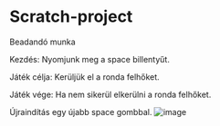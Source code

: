 # Scratch-project
Beadandó munka

Kezdés:
Nyomjunk meg a space billentyűt.

Játék célja:
Kerüljük el a ronda felhőket.

Játék vége:
Ha nem sikerül elkerülni a ronda felhőket.

Újraindítás egy újabb space gombbal.
![image](https://user-images.githubusercontent.com/63556954/156330727-ab24b0d5-2cfb-4f37-b4ac-6d4a57b82eb0.png)
